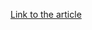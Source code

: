 [Link to the article](https://services.global.ntt/en-us/insights/blog/the-layered-infrastructure-operated-by-apt29)
